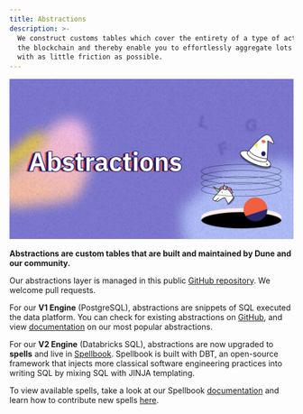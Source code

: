 ```yaml
---
title: Abstractions
description: >-
  We construct customs tables which cover the entirety of a type of activity on
  the blockchain and thereby enable you to effortlessly aggregate lots of data
  with as little friction as possible.
---
```


<style>
  .md-typeset h1,
  .md-content__button {
    display: none;
  }
  .md-header__topic{
    font-weight: bold;
  }
</style>

![dune docs cover abstractions](images/cover-abstractions.jpg)

**Abstractions are custom tables that are built and maintained by Dune and our community.**

Our abstractions layer is managed in this public [GitHub repository](https://github.com/duneanalytics/spellbook). We welcome pull requests.

For our **V1 Engine** (PostgreSQL), abstractions are snippets of SQL executed the data platform. You can check for existing abstractions on [GitHub](https://github.com/duneanalytics/spellbook/tree/main/deprecated-dune-v1-abstractions), and view [documentation](v1/abstractions/) on our most popular abstractions.

For our **V2 Engine** (Databricks SQL), abstractions are now upgraded to **spells** and live in [Spellbook](/spellbook). Spellbook is built with DBT, an open-source framework that injects more classical software engineering practices into writing SQL by mixing SQL with JINJA templating.

To view available spells, take a look at our Spellbook [documentation](https://spellbook-docs.dune.com/) and learn how to contribute new spells [here](/spellbook).
